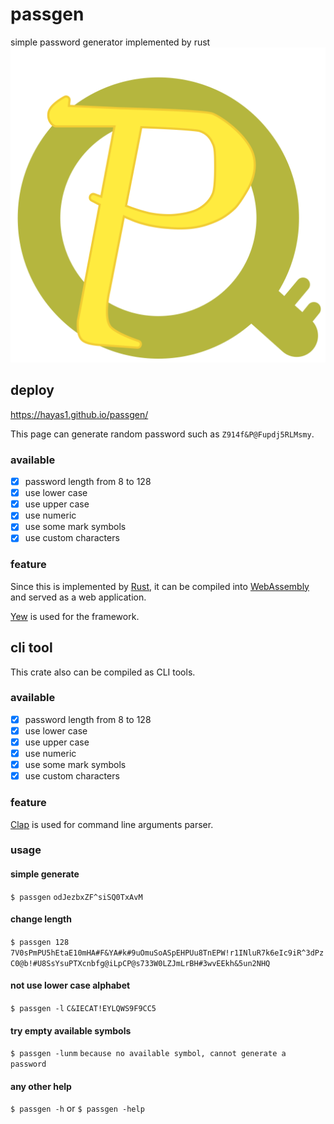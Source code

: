 # passgen
simple password generator implemented by rust
![logo](/static/passgen.png)

## deploy
https://hayas1.github.io/passgen/

This page can generate random password such as `Z914f&P@Fupdj5RLMsmy`.

### available
- [x] password length from 8 to 128
- [x] use lower case
- [x] use upper case
- [x] use numeric
- [x] use some mark symbols
- [x] use custom characters

### feature
Since this is implemented by [Rust](https://github.com/rust-lang/rust),
it can be compiled into [WebAssembly](https://webassembly.org/) and served as a web application.

[Yew](https://yew.rs/docs/) is used for the framework.

## cli tool
This crate also can be compiled as CLI tools.

### available
- [x] password length from 8 to 128
- [x] use lower case
- [x] use upper case
- [x] use numeric
- [x] use some mark symbols
- [x] use custom characters

### feature
[Clap](https://github.com/clap-rs/clap) is used for command line arguments parser.

### usage
#### simple generate
`$ passgen`
`odJezbxZF^siSQ0TxAvM`
#### change length
`$ passgen 128`
`7V0sPmPU5hEtaE10mHA#F&YA#k#9uOmuSoASpEHPUu8TnEPW!r1INluR7k6eIc9iR^3dPzC0@b!#U8SsYsuPTXcnbfg@iLpCP@s733W0LZJmLrBH#3wvEEkh&5un2NHQ`
#### not use lower case alphabet
`$ passgen -l`
`C&IECAT!EYLQWS9F9CC5`
#### try empty available symbols
`$ passgen -lunm`
`because no available symbol, cannot generate a password`
#### any other help
`$ passgen -h` or `$ passgen -help`
